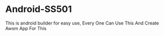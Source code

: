 # Android-SS501
This is android builder for easy use, Every One Can Use This And Create Awsm App For This
